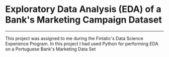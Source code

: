 # Exploratory Data Analysis (EDA) of a Bank's Marketing Campaign Dataset
---
This project was assigned to me during the Finlatic's Data Science Experience Program.
In this project I had used Python for performing EDA on a Portuguese Bank's Marketing Data Set
